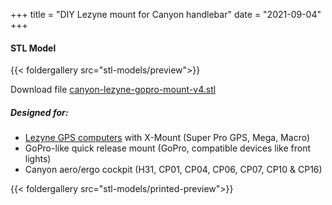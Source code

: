 +++
title = "DIY Lezyne mount for Canyon handlebar"
date = "2021-09-04"
+++

#### STL Model

{{< foldergallery src="stl-models/preview">}}

Download file [canyon-lezyne-gopro-mount-v4.stl](https://github.com/hayorov/website/blob/master/static/stl-models/canyon-lezyne-gopro-mount-v4.stl)

##### Designed for:

- [Lezyne GPS computers](https://ride.lezyne.com/collections/gps-devices-computers) with X-Mount (Super Pro GPS, Mega, Macro)
- GoPro-like quick release mount (GoPro, compatible devices like front lights)
- Canyon aero/ergo cockpit (H31, CP01, CP04, CP06, CP07, CP10 & CP16)

{{< foldergallery src="stl-models/printed-preview">}}